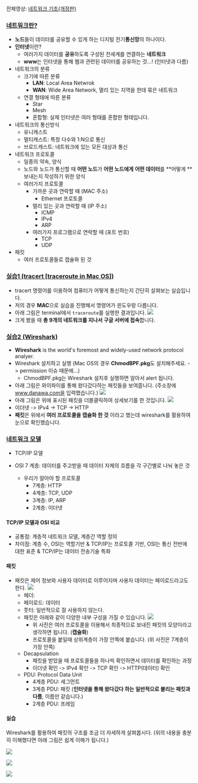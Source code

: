 전체영상: [네트워크 기초(개정판)](https://www.youtube.com/playlist?list=PL0d8NnikouEWcF1jJueLdjRIC4HsUlULi)

### [네트워크란?](https://youtu.be/Av9UFzl_wis?list=PL0d8NnikouEWcF1jJueLdjRIC4HsUlULi)

- **노드**들이 데이터를 공유할 수 있게 하는 디지털 전기**통신망**의 하나이다.
- **인터넷**이란?
  - 여러가지 데이터를 **공유**하도록 구성된 전세계를 연결하는 **네트워크**
  - **www**는 인터넷을 통해 웹과 관련된 데이터를 공유하는 것...! (인터넷과 다름)
- 네트워크의 분류
  - 크기에 따른 분류
    - **LAN**: Local Area Netwrok
    - **WAN**: Wide Area Network, 멀리 있는 지역을 한데 묶은 네트워크
  - 연결 형태에 따른 분류
    - Star
    - Mesh
    - 혼합형: 실제 인터넷은 여러 형태를 혼합한 형태입니다.
- 네트워크의 통신방식
  - 유니캐스트
  - 멀티캐스트: 특정 다수와 1:N으로 통신
  - 브로드캐스트: 네트워크에 있는 모든 대상과 통신
- 네트워크 프로토콜
  - 일종의 약속, 양식
  - 노드와 노드가 통신할 때 **어떤 노드**가 **어떤 노드에게** **어떤 데이터**를 **어떻게 ** 보내는지 작성하기 위한 양식
  - 여러가지 프로토콜
    - 가까운 곳과 연락할 때 (MAC 주소)
      - Ethernet 프로토콜
    - 멀리 있는 곳과 연락할 때 (IP 주소)
      - ICMP
      - IPv4
      - ARP
    - 여러가지 프로그램으로 연락할 때 (포트 번호)
      - TCP
      - UDP
- 패킷
  - 여러 프로토콜들로 캡슐화 된 것

### [실습1 (tracert [traceroute in Mac OS])](https://youtu.be/paJf7JbBWqY?list=PL0d8NnikouEWcF1jJueLdjRIC4HsUlULi)

- tracert 명령어를 이용하여 컴퓨터가 어떻게 통신하는지 간단히 살펴보는 실습입니다.
- 저의 경우 **MAC**으로 실습을 진행해서 명령어가 윈도우랑 다릅니다.
- 아래 그림은 terminal에서 `traceroute`를 실행한 결과입니다.
  ![](imgs/1_traceroute_result.png)
- 크게 봤을 때 **총 9개의 네트워크를 지나서 구글 서버에 접속**합니다.

### [실습2 (Wireshark)](https://youtu.be/vBrQ3yzerMg?list=PL0d8NnikouEWcF1jJueLdjRIC4HsUlULi)

- **Wireshark** is the world's foremost and widely-used network protocol analyer.
- Wireshark 설치하고 실행 (Mac OS의 경우 **ChmodBPF.pkg**도 설치해주세요. -> permission 이슈 때문에...)
  - ChmodBPF.pkg는 Wireshark 설치후 실행하면 알아서 alert 됩니다.
- 아래 그림은 와이파이를 통해 왔다갔다하는 패킷들을 보여줍니다. (주소창에 www.danawa.com을 입력했습니다.)
  ![](imgs/1_wireshark.png)
- 아래 그림은 위에 표시된 패킷을 더블클릭하여 상세보기를 한 것입니다.
  ![](imgs/1_packet.png)
- 이더넷 -> IPv4 -> TCP -> HTTP 
- **패킷**은 위에서 **여러 프로토콜을 캡슐화 한 것** 이라고 했는데 wireshark를 활용하여 눈으로 확인했습니다.

### [네트워크 모델](https://youtu.be/y9nlT52SAcg?list=PL0d8NnikouEWcF1jJueLdjRIC4HsUlULi)

- TCP/IP 모델

- OSI 7 계층: 데이터를 주고받을 때 데이터 자체의 흐름을 각 구간별로 나눠 놓은 것

  - 우리가 알아야 할 프로토콜
    - 7계층: HTTP
    - 4계층: TCP, UDP
    - 3계층: IP, ARP
    - 2계층: 이더넷

#### TCP/IP 모델과 OSI 비교

  - 공통점: 계층적 네트워크 모델, 계층간 역할 정의
  - 차이점: 계층 수, OSI는 역할기반 & TCP/IP는 프로토콜 기반, OSI는 통신 전반에 대한 표준 & TCP/IP는 데이터 전송기술 특화
#### 패킷

- 패킷은 제어 정보와 사용자 데이터로 이루어지며 사용자 데이터는 페이로드라고도 한다.
  ![](imgs/1_packet_overview.jpeg)
  - 헤더:
  - 페이로드: 데이터
  - 풋터: 일반적으로 잘 사용하지 않는다.
  - 패킷은 아래와 같이 다양한 내부 구성을 가질 수 있습니다.
    ![](imgs/1_header_payload.jpeg)
    - 위 사진은 여러 프로토콜을 이용해서 최종적으로 보내진 패킷의 모양이라고 생각하면 됩니다. (**캡슐화**)
    - 프로토콜을 붙일때 상위계층이 가장 안쪽에 붙습니다. (위 사진은 7계층이 가장 안쪽)
  - Decapsulation
    - 패킷을 받았을 때 프로토콜들을 하나씩 확인하면서 데이터를 확인하는 과정
    - 이더넷 확인 -> IPv4 확인 -> TCP 확인 -> HTTP(데이터) 확인
  - PDU: Protocol Data Unit
    - 4계층 PDU: 세그먼트
    - 3계층 PDU: 패킷 (**인터넷을 통해 왔다갔다 하는 일반적으로 불리는 패킷과 다름**, 이름만 같습니다.)
    - 2계층 PDU: 프레임

#### 실습

Wireshark를 활용하여 패킷의 구조를 조금 더 자세하게 살펴봅시다. (위의 내용을 충분히 이해했다면 아래 그림은 쉽게 이해가 됩니다.)

![](imgs/1_frame.png)

![](imgs/1_header_ethernet.png)

![](imgs/1_payload_ARP.png)

